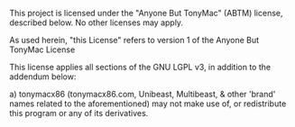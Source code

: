 This project is licensed under the "Anyone But TonyMac" (ABTM) license, described below. No other licenses may apply.

As used herein, "this License" refers to version 1 of the Anyone But TonyMac License

This license applies all sections of the GNU LGPL v3, in addition to the addendum below:

a)
	tonymacx86 (tonymacx86.com, Unibeast, Multibeast, & other 'brand' names related to the aforementioned)
	may not make use of, or redistribute this program or any of its derivatives.